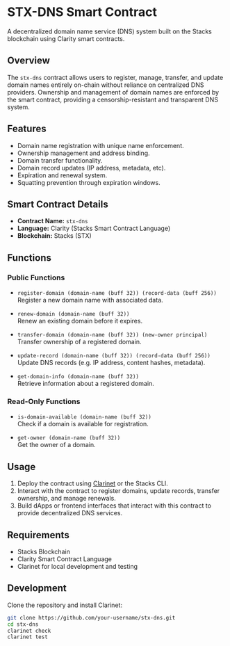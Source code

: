 # STX-DNS Smart Contract

A decentralized domain name service (DNS) system built on the Stacks blockchain using Clarity smart contracts.

## Overview

The `stx-dns` contract allows users to register, manage, transfer, and update domain names entirely on-chain without reliance on centralized DNS providers. Ownership and management of domain names are enforced by the smart contract, providing a censorship-resistant and transparent DNS system.

## Features

-  Domain name registration with unique name enforcement.
-  Ownership management and address binding.
-  Domain transfer functionality.
-  Domain record updates (IP address, metadata, etc).
-  Expiration and renewal system.
-  Squatting prevention through expiration windows.

## Smart Contract Details

- **Contract Name:** `stx-dns`
- **Language:** Clarity (Stacks Smart Contract Language)
- **Blockchain:** Stacks (STX)

## Functions

### Public Functions

- `register-domain (domain-name (buff 32)) (record-data (buff 256))`  
  Register a new domain name with associated data.

- `renew-domain (domain-name (buff 32))`  
  Renew an existing domain before it expires.

- `transfer-domain (domain-name (buff 32)) (new-owner principal)`  
  Transfer ownership of a registered domain.

- `update-record (domain-name (buff 32)) (record-data (buff 256))`  
  Update DNS records (e.g. IP address, content hashes, metadata).

- `get-domain-info (domain-name (buff 32))`  
  Retrieve information about a registered domain.

### Read-Only Functions

- `is-domain-available (domain-name (buff 32))`  
  Check if a domain is available for registration.

- `get-owner (domain-name (buff 32))`  
  Get the owner of a domain.

## Usage

1. Deploy the contract using [Clarinet](https://github.com/hirosystems/clarinet) or the Stacks CLI.
2. Interact with the contract to register domains, update records, transfer ownership, and manage renewals.
3. Build dApps or frontend interfaces that interact with this contract to provide decentralized DNS services.

## Requirements

- Stacks Blockchain
- Clarity Smart Contract Language
- Clarinet for local development and testing

## Development

Clone the repository and install Clarinet:

```bash
git clone https://github.com/your-username/stx-dns.git
cd stx-dns
clarinet check
clarinet test
